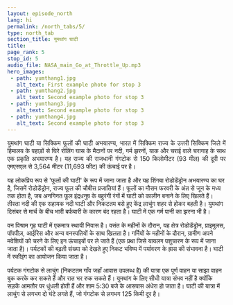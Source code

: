 ```yaml
---
layout: episode_north
lang: hi
permalink: /north_tabs/5/
type: north_tab
section_title: युमथांग घाटी
title: 
page_rank: 5
stop_id: 5
audio_file: NASA_main_Go_at_Throttle_Up.mp3
hero_images:
 - path: yumthang1.jpg
   alt_text: First example photo for stop 3
 - path: yumthang2.jpg
   alt_text: Second example photo for stop 3
 - path: yumthang3.jpg
   alt_text: Second example photo for stop 3 
 - path: yumthang4.jpg
   alt_text: Second example photo for stop 3   
---
```

<p style="text-align: justify;"> 
युमथांग घाटी या सिक्किम फूलों की घाटी अभयारण्य, भारत में सिक्किम राज्य के उत्तरी सिक्किम जिले में हिमालय के पहाड़ों से घिरे रोलिंग घास के मैदानों पर नदी, गर्म झरनों, याक और चराई वाले चरागाह के साथ एक प्रकृति अभयारण्य है। यह राज्य की राजधानी गंगटोक से 150 किलोमीटर (93 मील) की दूरी पर एमएसएल से 3,564 मीटर (11,693 फीट) की ऊंचाई पर है।

यह लोकप्रिय रूप से 'फूलों की घाटी' के रूप में जाना जाता है और यह शिंगबा रोडोडेंड्रोन अभयारण्य का घर है, जिसमें रोडोडेंड्रोन, राज्य फूल की चौबीस प्रजातियां हैं। फूलों का मौसम फरवरी के अंत से जून के मध्य तक होता है, जब अनगिनत फूल इंद्रधनुष के बहुरंगी रंगों में घाटी को कालीन बनाने के लिए खिलते हैं। तीस्ता नदी की एक सहायक नदी घाटी और निकटतम बसे हुए केंद्र लाचुंग शहर से होकर बहती है। युमथांग दिसंबर से मार्च के बीच भारी बर्फबारी के कारण बंद रहता है। घाटी में एक गर्म पानी का झरना भी है।

वन विश्राम गृह घाटी में एकमात्र स्थायी निवास है। वसंत के महीनों के दौरान, यह क्षेत्र रोडोडेंड्रोन, प्राइमुलस, पॉपपीज़, आईरिस और अन्य वनस्पतियों के साथ खिलता है। गर्मियों के महीनों के दौरान, ग्रामीण अपने मवेशियों को चरने के लिए इन ऊंचाइयों पर ले जाते हैं (एक प्रथा जिसे यायलग पशुचारण के रूप में जाना जाता है)। पर्यटकों की बढ़ती संख्या को देखते हुए निकट भविष्य में पर्यावरण के ह्रास की संभावना है। घाटी में स्कीइंग का आयोजन किया जाता है।

पर्यटक गंगटोक से लाचुंग (निकटतम गाँव जहाँ आवास उपलब्ध है) की यात्रा एक पूर्ण वाहन या साझा वाहन बुक करके कर सकते हैं और रात भर रुक सकते हैं। युमथांग के लिए सीधी यात्रा संभव नहीं है क्योंकि सड़कें आमतौर पर धुंधली होती हैं और शाम 5:30 बजे के आसपास अंधेरा हो जाता है। घाटी की यात्रा में लाचुंग से लगभग दो घंटे लगते हैं, जो गंगटोक से लगभग 125 किमी दूर है।</p>
